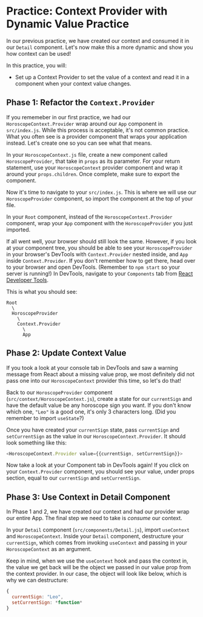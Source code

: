 # Practice: Context Provider with Dynamic Value Practice

In our previous practice, we have created our context and consumed it in our
`Detail` component. Let's now make this a more dynamic and show you how context
can be used!

In this practice, you will:

* Set up a Context Provider to set the value of a context and read it in a
component when your context value changes.

## Phase 1: Refactor the `Context.Provider`

If you rememeber in our first practice, we had our `HoroscopeContext.Provider`
wrap around our `App` component in `src/index.js`. While this process is
acceptable, it's not common practice. What you often see is a provider component
that wraps your application instead. Let's create one so you can see what that
means.

In your `HoroscopeContext.js` file, create a new component called
`HoroscopeProvider`, that take in `props` as its parameter. For your return
statement, use your `HoroscopeContext` provider component and wrap it around
your `props.children`. Once complete, make sure to export the component.

Now it's time to navigate to your `src/index.js`. This is where we will use our
`HoroscopeProvider` component, so import the component at the top of your file.

In your `Root` component, instead of the `HoroscopeContext.Provider` component,
wrap your `App` component with the `HoroscopeProvider` you just imported.

If all went well, your browser should still look the same. However, if you look
at your component tree, you should be able to see your `HoroscopeProvider` in
your browser's DevTools with `Context.Provider` nested inside, and `App` inside
`Context.Provider`. If you don't remember how to get there, head over to your
browser and open DevTools. (Remember to `npm start` so your server is running!)
In DevTools, navigate to your `Components` tab from
[React Developer Tools](react-devtools).

This is what you should see:

```
Root
  \
  HoroscopeProvider
    \
    Context.Provider
      \
      App
```

## Phase 2: Update Context Value

If you took a look at your console tab in DevTools and saw a warning message
from React about a missing value prop, we most definitely did not pass one into
our `HoroscopeContext` provider this time, so let's do that!

Back to our `HoroscopeProvider` component (`src/context/HoroscopeContext.js`),
create a state for our `currentSign` and have the default value be any
horoscope sign you want. If you don't know which one, `"Leo"` is a good one,
it's only 3 characters long. (Did you remember to import `useState`?)

Once you have created your `currentSign` state, pass `currentSign` and
`setCurrentSign` as the value in our `HoroscopeContext.Provider`. It should look
something like this:

```javascript
<HoroscopeContext.Provider value={{currentSign, setCurrentSign}}>
```

Now take a look at your Component tab in DevTools again! If you click on your
`Context.Provider` component, you should see your value, under props section,
equal to our `currentSign` and `setCurrentSign`.

## Phase 3: Use Context in Detail Component

In Phase 1 and 2, we have created our context and had our provider wrap our
entire App. The final step we need to take is *consume* our context.

In your `Detail` component (`src/components/Detail.js`), import `useContext` and
`HoroscopeContext`. Inside your `Detail` component, destructure your
`currentSign`, which comes from invoking `useContext` and passing in your
`HoroscopeContext` as an argument.

Keep in mind, when we use the `useContext` hook and pass the context in,
the value we get back will be the object we passed in our value prop from the
context provider. In our case, the object will look like below, which is why we
can destructure:

```javascript
{
  currentSign: "Leo",
  setCurrentSign: *function*
}
```


[context-starter]: ./starter
[react-devtools]: https://chrome.google.com/webstore/detail/react-developer-tools/fmkadmapgofadopljbjfkapdkoienihi?hl=en
